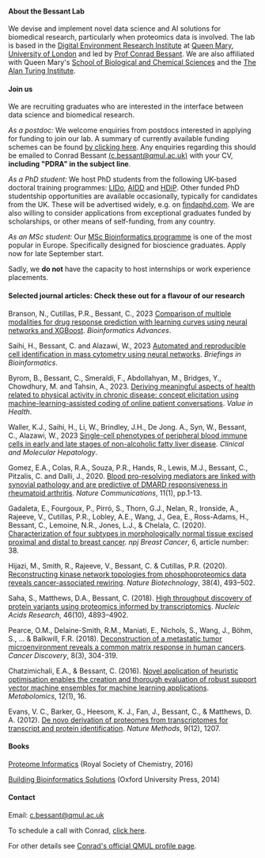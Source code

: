#### About the Bessant Lab

We devise and implement novel data science and AI solutions for biomedical research, particularly when proteomics data is involved. The lab is based in the [Digital Environment Research Institute](https://www.qmul.ac.uk/deri/) at [Queen Mary](http://www.qmul.ac.uk/), [University of London](https://london.ac.uk/) and led by [Prof Conrad Bessant](https://www.linkedin.com/in/conradbessant). We are also affiliated with Queen Mary's [School of Biological and Chemical Sciences](http://www.sbcs.qmul.ac.uk/) and the [The Alan Turing Institute](https://www.turing.ac.uk/).

#### Join us

We are recruiting graduates who are interested in the interface between data science and biomedical research.

*As a postdoc:* We welcome enquiries from postdocs interested in applying for funding to join our lab. A summary of currently available funding schemes can be found [by clicking here](https://www.qmul.ac.uk/sbcs/research/postdoctoral_fellowships/). Any enquiries regarding this should be emailed to Conrad Bessant [(c.bessant@qmul.ac.uk)](mailto:c.bessant@qmul.ac.uk) with your CV, **including "PDRA" in the subject line**.

*As a PhD student:* We host PhD students from the following UK-based doctoral training programmes: [LIDo](https://www.lido-dtp.ac.uk/), [AIDD](https://www.qmul.ac.uk/deri/ukri-aidd-doctoral-training-programme/) and [HDiP](https://www.qmul.ac.uk/wiph/study-with-us/postgraduate-research/wellcome-trust-phd-programme-in-science/). Other funded PhD studentship opportunities are available occasionally, typically for candidates from the UK. These will be advertised widely, e.g. on [findaphd.com](https://www.findaphd.com/phds/?Keywords=%22conrad%20bessant%22). We are also willing to consider applications from exceptional graduates funded by scholarships, or other means of self-funding, from any country.

*As an MSc student:* Our [MSc Bioinformatics programme](https://qmul.ac.uk/msc-bioinfo) is one of the most popular in Europe. Specifically designed for bioscience graduates. Apply now for late September start.

Sadly, we **do not** have the capacity to host internships or work experience placements.

#### Selected journal articles: Check these out for a flavour of our research

Branson, N., Cutillas, P.R., Bessant, C., 2023 [Comparison of multiple modalities for drug response prediction with learning curves using neural networks and XGBoost](https://doi.org/10.1093/bioadv/vbad190). *Bioinformatics Advances*.

Saihi, H., Bessant, C. and Alazawi, W., 2023 [Automated and reproducible cell identification in mass cytometry using neural networks](https://doi.org/10.1093/bib/bbad392). *Briefings in Bioinformatics*.

Byrom, B., Bessant, C., Smeraldi, F., Abdollahyan, M., Bridges, Y., Chowdhury, M. and Tahsin, A., 2023. [Deriving meaningful aspects of health related to physical activity in chronic disease: concept elicitation using machine-learning-assisted coding of online patient conversations](https://www.valueinhealthjournal.com/article/S1098-3015(23)00050-5/fulltext). *Value in Health*.

Waller, K.J., Saihi, H., Li, W., Brindley, J.H., De Jong. A., Syn, W., Bessant, C., Alazawi, W., 2023 [Single-cell phenotypes of peripheral blood immune cells in early and late stages of non-alcoholic fatty liver disease](https://www.e-cmh.org/journal/view.php?doi=10.3350/cmh.2022.0205). *Clinical and Molecular Hepatology*.

Gomez, E.A., Colas, R.A., Souza, P.R., Hands, R., Lewis, M.J., Bessant, C., Pitzalis, C. and Dalli, J., 2020. [Blood pro-resolving mediators are linked with synovial pathology and are predictive of DMARD responsiveness in rheumatoid arthritis](https://www.nature.com/articles/s41467-020-19176-z). *Nature Communications*, 11(1), pp.1-13.

Gadaleta, E., Fourgoux, P., Pirró, S., Thorn, G.J., Nelan, R., Ironside, A., Rajeeve, V., Cutillas, P.R., Lobley, A.E., Wang, J., Gea, E., Ross-Adams, H., Bessant, C., Lemoine, N.R., Jones, L.J., & Chelala, C. (2020). [Characterization of four subtypes in morphologically normal tissue excised proximal and distal to breast cancer](https://doi.org/10.1038/s41523-020-00182-9). *npj Breast Cancer*, 6, article number: 38.

Hijazi, M., Smith, R., Rajeeve, V., Bessant, C. & Cutillas, P.R. (2020). [Reconstructing kinase network topologies from phosphoproteomics data reveals cancer-associated rewiring](https://dx.doi.org/10.1038/s41587-019-0391-9). *Nature Biotechnology*, 38(4), 493–502.

Saha, S., Matthews, D.A., Bessant, C. (2018). [High throughput discovery of protein variants using proteomics informed by transcriptomics](https://dx.doi.org/10.1093/nar/gky295). *Nucleic Acids Research*, 46(10), 4893–4902.

Pearce, O.M., Delaine-Smith, R.M., Maniati, E., Nichols, S., Wang, J., Böhm, S., ... & Balkwill, F.R. (2018). [Deconstruction of a metastatic tumor microenvironment reveals a common matrix response in human cancers](http://cancerdiscovery.aacrjournals.org/content/8/3/304). *Cancer Discovery*, 8(3), 304-319.

Chatzimichali, E.A., & Bessant, C. (2016). [Novel application of heuristic optimisation enables the creation and thorough evaluation of robust support vector machine ensembles for machine learning applications](https://link.springer.com/article/10.1007/s11306-015-0894-4). *Metabolomics*, 12(1), 16.

Evans, V. C., Barker, G., Heesom, K. J., Fan, J., Bessant, C., & Matthews, D. A. (2012). [De novo derivation of proteomes from transcriptomes for transcript and protein identification](https://www.nature.com/articles/nmeth.2227). *Nature Methods*, 9(12), 1207.

#### Books

[Proteome Informatics](http://pubs.rsc.org/en/content/ebook/978-1-78262-428-8) (Royal Society of Chemistry, 2016)

[Building Bioinformatics Solutions](https://global.oup.com/academic/product/building-bioinformatics-solutions-9780199658565) (Oxford University Press, 2014)

#### Contact

Email: [c.bessant@qmul.ac.uk](mailto:c.bessant@qmul.ac.uk)

To schedule a call with Conrad, [click here](https://calendly.com/bessant).

For other details see [Conrad's official QMUL profile page](http://www.sbcs.qmul.ac.uk/staff/conradbessant.html).

